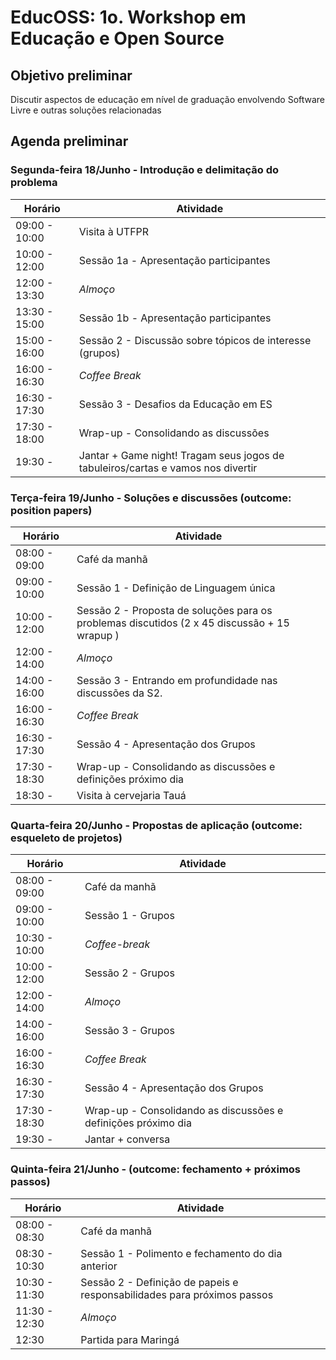 # EducOSS: 1o. Workshop em Educação e Open Source

## Objetivo preliminar
Discutir aspectos de educação em nível de graduação envolvendo Software Livre e outras soluções relacionadas

## Agenda preliminar

### Segunda-feira 18/Junho - Introdução e delimitação do problema

| Horário         | Atividade                     |
|-----------------|--------------------------     |
| 09:00 - 10:00   | Visita à UTFPR                |
| 10:00 - 12:00   | Sessão 1a - Apresentação participantes
| 12:00 - 13:30   | *Almoço*                      |
| 13:30 - 15:00   | Sessão 1b - Apresentação participantes    |
| 15:00 - 16:00   | Sessão 2 - Discussão sobre tópicos de interesse (grupos) |
| 16:00 - 16:30   | *Coffee Break* |
| 16:30 - 17:30   | Sessão 3 - Desafios da Educação em ES| 
| 17:30 - 18:00   | Wrap-up - Consolidando as discussões |
| 19:30 -    | Jantar + Game night! Tragam seus jogos de tabuleiros/cartas e vamos nos divertir |

### Terça-feira 19/Junho - Soluções e discussões (outcome: position papers)

| Horário         | Atividade                    |
|-----------------|--------------------------    |
| 08:00 - 09:00   | Café da manhã                |
| 09:00 - 10:00   | Sessão 1 - Definição de Linguagem única |
| 10:00 - 12:00   | Sessão 2 - Proposta de soluções para os problemas discutidos (2 x 45 discussão + 15 wrapup ) |
| 12:00 - 14:00   | *Almoço*                      |
| 14:00 - 16:00   | Sessão 3 - Entrando em profundidade nas discussões da S2.   |
| 16:00 - 16:30   | *Coffee Break* |
| 16:30 - 17:30   | Sessão 4 - Apresentação dos Grupos | 
| 17:30 - 18:30   | Wrap-up - Consolidando as discussões e definições próximo dia |
| 18:30 -     | Visita à cervejaria Tauá |

### Quarta-feira 20/Junho - Propostas de aplicação (outcome: esqueleto de projetos)

| Horário         | Atividade                     |
|-----------------|--------------------------     |
| 08:00 - 09:00   | Café da manhã                |
| 09:00 - 10:00   | Sessão 1 - Grupos|
| 10:30 - 10:00   | *Coffee-break* |
| 10:00 - 12:00   | Sessão 2 - Grupos|
| 12:00 - 14:00   | *Almoço*                      |
| 14:00 - 16:00   | Sessão 3 - Grupos  |
| 16:00 - 16:30   | *Coffee Break* |
| 16:30 - 17:30   | Sessão 4 - Apresentação dos Grupos | 
| 17:30 - 18:30   | Wrap-up - Consolidando as discussões e definições próximo dia |
| 19:30 -   | Jantar + conversa |

### Quinta-feira 21/Junho - (outcome: fechamento + próximos passos)
| Horário         | Atividade                
|-----------------|--------------------------|
| 08:00 - 08:30   | Café da manhã            |
| 08:30 - 10:30   | Sessão 1 - Polimento e fechamento do dia anterior | 
| 10:30 - 11:30   | Sessão 2 - Definição de papeis e responsabilidades para próximos passos | 
| 11:30 - 12:30   | *Almoço*                 |
| 12:30    | Partida para Maringá


